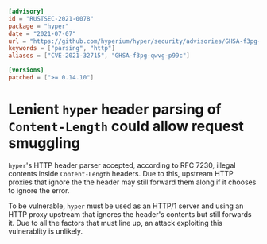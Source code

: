 ```toml
[advisory]
id = "RUSTSEC-2021-0078"
package = "hyper"
date = "2021-07-07"
url = "https://github.com/hyperium/hyper/security/advisories/GHSA-f3pg-qwvg-p99c"
keywords = ["parsing", "http"]
aliases = ["CVE-2021-32715", "GHSA-f3pg-qwvg-p99c"]

[versions]
patched = [">= 0.14.10"]
```

# Lenient `hyper` header parsing of `Content-Length` could allow request smuggling

`hyper`'s HTTP header parser accepted, according to RFC 7230, illegal contents inside `Content-Length` headers.
Due to this, upstream HTTP proxies that ignore the the header may still forward them along if it chooses to ignore the error.

To be vulnerable, `hyper` must be used as an HTTP/1 server and using an HTTP proxy upstream that ignores the header's contents
but still forwards it. Due to all the factors that must line up, an attack exploiting this vulnerablity is unlikely.
